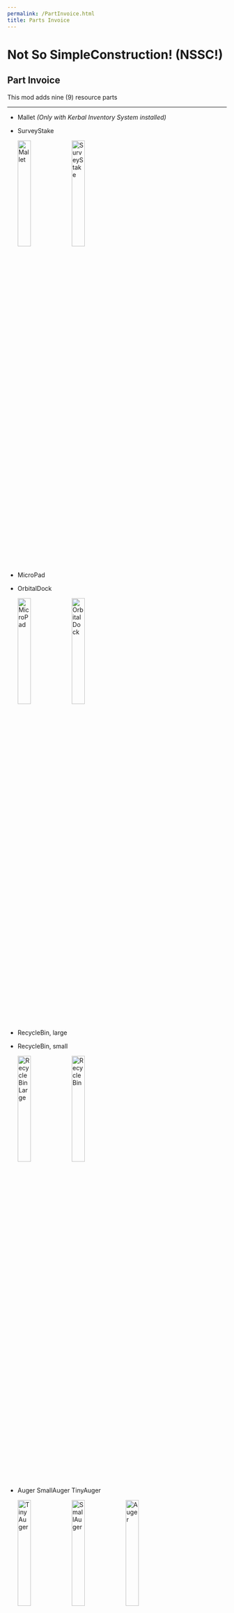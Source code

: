 ```yaml
---
permalink: /PartInvoice.html
title: Parts Invoice
---
```


<!-- PartInvoice.md v1.1.2.0
Not So SimpleConstruction! (NSSC!)
created: 01 Feb 2022
updated: 22 Feb 2022 -->

# Not So SimpleConstruction! (NSSC!)  

## Part Invoice

This mod adds nine (9) resource parts

---

* Mallet *(Only with Kerbal Inventory System installed)*
* SurveyStake

  <img src="https://raw.githubusercontent.com/zer0Kerbal/NotSoSimpleConstruction/master/GameData/NotSoSimpleConstruction/Parts/%40thumbs/ElMallet_icon.png" alt="Mallet" width="25%" height="25%" /> <img src="https://raw.githubusercontent.com/zer0Kerbal/NotSoSimpleConstruction/master/GameData/NotSoSimpleConstruction/Parts/%40thumbs/ELSurveyStake_icon.png" alt="SurveyStake" width="25%" height="25%" />

* MicroPad
* OrbitalDock

  <img src="https://raw.githubusercontent.com/zer0Kerbal/NotSoSimpleConstruction/master/GameData/NotSoSimpleConstruction/Parts/%40thumbs/ELMicroPad_icon.png" alt="MicroPad" width="25%" height="25%" /> <img src="https://raw.githubusercontent.com/zer0Kerbal/NotSoSimpleConstruction/master/GameData/NotSoSimpleConstruction/Parts/%40thumbs/ELOrbitalDock_icon.png" alt="OrbitalDock" width="25%" height="25%" />

* RecycleBin, large
* RecycleBin, small

  <img src="https://raw.githubusercontent.com/zer0Kerbal/NotSoSimpleConstruction/master/GameData/NotSoSimpleConstruction/Parts/%40thumbs/ELRecycleBin.Large_icon.png" alt="RecycleBin Large" width="25%" height="25%" /> <img src="https://raw.githubusercontent.com/zer0Kerbal/NotSoSimpleConstruction/master/GameData/NotSoSimpleConstruction/Parts/%40thumbs/ELRecycleBin_icon.png" alt="RecycleBin" width="25%" height="25%" />

* Auger SmallAuger TinyAuger

  <img src="https://raw.githubusercontent.com/zer0Kerbal/NotSoSimpleConstruction/master/GameData/NotSoSimpleConstruction/Parts/%40thumbs/ELTinyAuger_icon.png" alt="TinyAuger" width="25%" height="25%" />   <img src="https://raw.githubusercontent.com/zer0Kerbal/NotSoSimpleConstruction/master/GameData/NotSoSimpleConstruction/Parts/%40thumbs/ELSmallAuger_icon.png" alt="SmallAuger" width="25%" height="25%" />   <img src="https://raw.githubusercontent.com/zer0Kerbal/NotSoSimpleConstruction/master/GameData/NotSoSimpleConstruction/Parts/%40thumbs/ELAuger_icon.png" alt="Auger" width="25%" height="25%" />

---

[top](#Part-Invoice)

<!-- this file CC BY-NC-ND 3.0 Unported by zer0Kerbal -->
